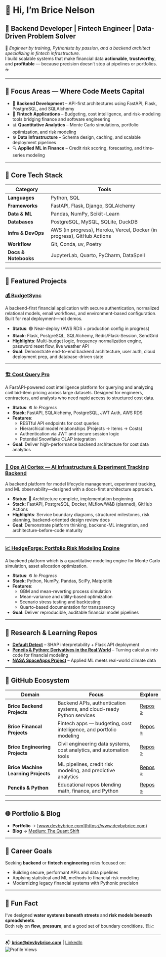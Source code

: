 # 👋 Hi, I’m Brice Nelson  

## 💼 Backend Developer | Fintech Engineer | Data-Driven Problem Solver  

🧠 *Engineer by training, Pythonista by passion, and a backend architect specializing in fintech infrastructure.*  
I build scalable systems that make financial data **actionable**, **trustworthy**, and **profitable** — because precision doesn’t stop at pipelines or portfolios. ☕

---

## 🚀 Focus Areas — Where Code Meets Capital  

- 🏦 **Backend Development** – API-first architectures using FastAPI, Flask, PostgreSQL, and SQLAlchemy  
- 💸 **Fintech Applications** – Budgeting, cost intelligence, and risk-modeling tools bridging finance and software engineering  
- 📊 **Quantitative Analytics** – Monte Carlo simulations, portfolio optimization, and risk modeling  
- ⚙️ **Data Infrastructure** – Schema design, caching, and scalable deployment pipelines  
- 🔍 **Applied ML in Finance** – Credit risk scoring, forecasting, and time-series modeling  

---

## 🧰 Core Tech Stack  

| Category | Tools |
|-----------|-------|
| **Languages** | Python, SQL |
| **Frameworks** | FastAPI, Flask, Django, SQLAlchemy |
| **Data & ML** | Pandas, NumPy, Scikit-Learn |
| **Databases** | PostgreSQL, MySQL, SQLite, DuckDB |
| **Infra & DevOps** | AWS (in progress), Heroku, Vercel, Docker (in progress), GitHub Actions |
| **Workflow** | Git, Conda, uv, Poetry |
| **Docs & Notebooks** | JupyterLab, Quarto, PyCharm, DataSpell |

---

## 🧩 Featured Projects  

### [💰 **BudgetSync**](https://github.com/Brice-Financial-Projects/Financial-App)  
A backend-first financial application with secure authentication, normalized relational models, email workflows, and environment-based configuration. Built for real deployment—not demos.

- **Status**: 🟢 Near-deploy (AWS RDS + production config in progress)  
- **Stack**: Flask, PostgreSQL, SQLAlchemy, Redis/Flask-Session, SendGrid  
- **Highlights**: Multi-budget logic, frequency normalization engine, password reset flow, live weather API  
- **Goal**: Demonstrate end-to-end backend architecture, user auth, cloud deployment prep, and database-driven state

---

### [🏗️ **Cost Query Pro**](https://github.com/Brice-Engineering-Projects/Cost-Query-Pro)  
A FastAPI-powered cost intelligence platform for querying and analyzing civil bid-item pricing across large datasets. Designed for engineers, contractors, and analysts who need rapid access to structured cost data.  

- **Status**: ⚙️ *In Progress*  
- **Stack**: FastAPI, SQLAlchemy, PostgreSQL, JWT Auth, AWS RDS  
- **Features**:  
  - RESTful API endpoints for cost queries  
  - Hierarchical model relationships (Projects → Items → Costs)  
  - Authentication via JWT and secure session logic  
  - Potential Snowflake OLAP integration  
- **Goal**: Deliver high-performance backend architecture for cost data analytics  

---

### [🤖 **Ops AI Cortex** — AI Infrastructure & Experiment Tracking Backend](https://github.com/Brice-Backend-Projects/Ops-AI-Cortex)  
A backend platform for model lifecycle management, experiment tracking, and ML observability—designed with a docs-first architecture approach.

- **Status**: 📝 Architecture complete, implementation beginning  
- **Stack**: FastAPI, PostgreSQL, Docker, MLflow/W&B (planned), GitHub Actions  
- **Highlights**: Service boundary diagrams, structured milestones, risk planning, backend-oriented design review docs  
- **Goal**: Demonstrate platform thinking, backend-ML integration, and architecture-before-code maturity

---

### [📈 **HedgeForge: Portfolio Risk Modeling Engine**](https://github.com/Brice-Financial-Projects/HedgeForge)  
A backend platform which is a quantitative modeling engine for Monte Carlo simulation, asset allocation optimization.  

- **Status**: ⚙️ *In Progress*  
- **Stack**: Python, NumPy, Pandas, SciPy, Matplotlib  
- **Features**:  
  - GBM and mean-reverting process simulation  
  - Mean-variance and utility-based optimization  
  - Scenario stress testing and backtesting  
  - Quarto-based documentation for transparency  
- **Goal**: Deliver reproducible, auditable financial model pipelines  

---

## 🧠 Research & Learning Repos  

- **[Default Detect](https://github.com/Brice-Financial-Projects/Default-Detect)** – SHAP interpretability + Flask API deployment  
- **[Pencils & Python: Derivatives in the Real World](https://github.com/Pencils-and-Python/Pencils-Python-Derivatives)** – Turning calculus into code for financial modeling  
- **[NASA SpaceApps Project](https://github.com/Brice-Machine-Learning/nasa-spaceapps-2025-will-it-rain)** – Applied ML meets real-world climate data  

---

## 🧭 GitHub Ecosystem  

| Domain                              | Focus | Explore |
|-------------------------------------|--------|----------|
| **Brice Backend Projects**          | Backend APIs, authentication systems, and cloud-ready Python services | [Repos »](https://github.com/Brice-Backend-Projects) |
| **Brice Financal Projects**         | Fintech apps — budgeting, cost intelligence, and portfolio modeling | [Repos »](https://github.com/Brice-Financial-Projects) |
| **Brice Engineering Projects**      | Civil engineering data systems, cost analytics, and automation tools | [Repos »](https://github.com/Brice-Engineering-Projects) |
| **Brice Machine Learning Projects** | ML pipelines, credit risk modeling, and predictive analytics | [Repos »](https://github.com/Brice-Data-Science) |
| **Pencils & Python**                | Educational repos blending math, finance, and Python | [Repos »](https://github.com/Pencils-and-Python) |

---

## 🌐 Portfolio & Blog  

- **Portfolio** → [www.devbybrice.com](https://www.devbybrice.com)  
- **Blog** → [Medium: The Quant Shift](https://medium.com/@quantshift)

---

## 🎯 Career Goals  

Seeking **backend** or **fintech engineering** roles focused on:  
- Building secure, performant APIs and data pipelines  
- Applying statistical and ML methods to financial risk modeling  
- Modernizing legacy financial systems with Pythonic precision  

---

## 🤖 Fun Fact  

I’ve designed **water systems beneath streets** and **risk models beneath spreadsheets**.  
Both rely on **flow**, **pressure**, and a good set of boundary conditions. 🏗️📈  

---

📬 **brice@devbybrice.com** | [LinkedIn](https://www.linkedin.com/in/brice-a-nelson-p-e-mba-36b28b15/)<br>
![Profile Views](https://komarev.com/ghpvc/?username=bnelsonemail)

<!---
bnelsonemail/bnelsonemail is a ✨ special ✨ repository because its `README.md` (this file) appears on your GitHub profile.
You can click the Preview link to take a look at your changes.
--->
